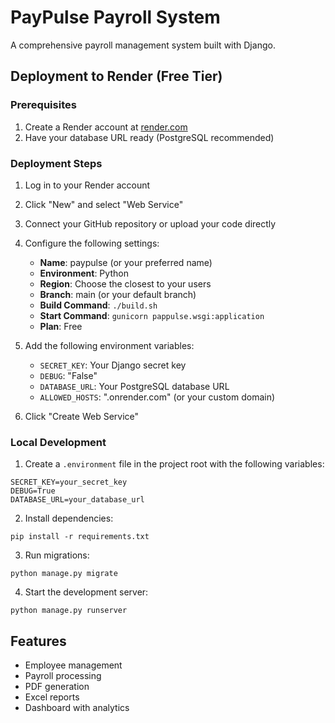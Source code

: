 # PayPulse Payroll System

A comprehensive payroll management system built with Django.

## Deployment to Render (Free Tier)

### Prerequisites

1. Create a Render account at [render.com](https://render.com)
2. Have your database URL ready (PostgreSQL recommended)

### Deployment Steps

1. Log in to your Render account
2. Click "New" and select "Web Service"
3. Connect your GitHub repository or upload your code directly
4. Configure the following settings:

   - **Name**: paypulse (or your preferred name)
   - **Environment**: Python
   - **Region**: Choose the closest to your users
   - **Branch**: main (or your default branch)
   - **Build Command**: `./build.sh`
   - **Start Command**: `gunicorn pappulse.wsgi:application`
   - **Plan**: Free

5. Add the following environment variables:

   - `SECRET_KEY`: Your Django secret key
   - `DEBUG`: "False"
   - `DATABASE_URL`: Your PostgreSQL database URL
   - `ALLOWED_HOSTS`: ".onrender.com" (or your custom domain)

6. Click "Create Web Service"

### Local Development

1. Create a `.environment` file in the project root with the following variables:

```
SECRET_KEY=your_secret_key
DEBUG=True
DATABASE_URL=your_database_url
```

2. Install dependencies:

```
pip install -r requirements.txt
```

3. Run migrations:

```
python manage.py migrate
```

4. Start the development server:

```
python manage.py runserver
```

## Features

- Employee management
- Payroll processing
- PDF generation
- Excel reports
- Dashboard with analytics
